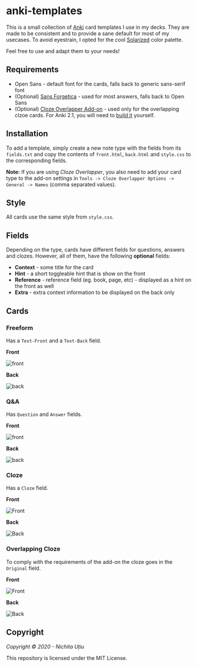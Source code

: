# anki-templates

This is a small collection of [Anki](https://apps.ankiweb.net/) card templates I use in my decks. They are made to be consistent and to provide a sane default for most of my usecases. To avoid eyestrain, I opted for the cool [Solarized](https://ethanschoonover.com/solarized/) color palette.

Feel free to use and adapt them to your needs!

## Requirements

* Open Sans - default font for the cards, falls back to generic sans-serif font
* (Optional) [Sans Forgetica](https://sansforgetica.rmit/) - used for most answers, falls back to Open Sans
* (Optional) [Cloze Overlapper Add-on](https://ankiweb.net/shared/info/969733775) - used only for the overlapping clzoe cards. For Anki 2.1, you will need to [build it](https://github.com/glutanimate/cloze-overlapper#building) yourself.

## Installation

To add a template, simply create a new note type with the fields from  its `fields.txt` and copy the contents of `front.html`, `back.html` and `style.css` to the corresponding fields.

**Note:** If you are using *Cloze Overlapper*, you also need to add your card type to the add-on settings in `Tools -> Cloze Overlapper Options -> General -> Names` (comma separated values).

## Style

All cards use the same style from `style.css`.

## Fields

Depending on the type, cards have different fields for questions, answers and clozes. However, all of them, have the following **optional** fields:

* **Context** - some title for the card
* **Hint** - a short toggleable hint that is show on the front
* **Reference** - reference field (eg. book, page, etc) - displayed as a hint on the front as well
* **Extra** - extra context information to be displayed on the back only

## Cards

### Freeform

Has a `Text-Front` and a `Text-Back` field. 

**Front**

![front](Freeform/front.png)

**Back**

![back](Freeform/back.png)



### Q&A

Has `Question` and `Answer` fields.

**Front**

![front](QnA/front.png)

**Back**

![back](QnA/back.png)

### Cloze

Has a `Cloze` field.

**Front**

![Front](Cloze/front.png)

**Back**

![Back](Cloze/back.png)

### Overlapping Cloze

To comply with the requirements of the add-on the cloze goes in the `Original` field.

**Front**

![Front](OverlappingCloze/front.png)

**Back**

![Back](OverlappingCloze/back.png)

## Copyright

*Copyright © 2020 - Nichita Uțiu*

This repository is licensed under the MIT License.